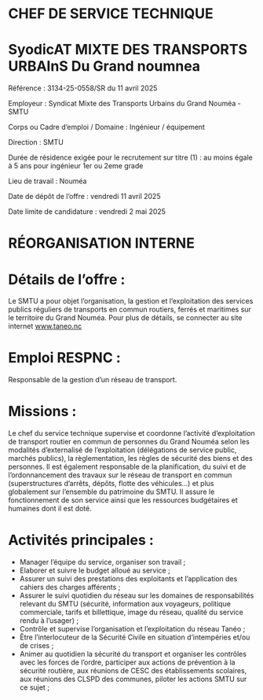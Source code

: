 # CHEF DE SERVICE TECHNIQUE

# SyodicAT MIXTE DES TRANSPORTS URBAInS Du Grand noumnea

Référence : 3134-25-0558/SR du 11 avril 2025

Employeur : Syndicat Mixte des Transports Urbains du Grand Nouméa - SMTU

Corps ou Cadre d’emploi / Domaine : Ingénieur / équipement

Direction : SMTU

Durée de résidence exigée pour le recrutement sur titre (1) : au moins égale à 5 ans pour ingénieur 1er ou 2eme grade

Lieu de travail : Nouméa

Date de dépôt de l’offre : vendredi 11 avril 2025

Date limite de candidature : vendredi 2 mai 2025

# RÉORGANISATION INTERNE

# Détails de l’offre :

Le SMTU a pour objet l’organisation, la gestion et l’exploitation des services publics réguliers de transports en commun routiers, ferrés et maritimes sur le territoire du Grand Nouméa. Pour plus de détails, se connecter au site internet www.taneo.nc

# Emploi RESPNC :

Responsable de la gestion d’un réseau de transport.

# Missions :

Le chef du service technique supervise et coordonne l’activité d’exploitation de transport routier en commun de personnes du Grand Nouméa selon les modalités d’externalisé de l’exploitation (délégations de service public, marchés publics), la règlementation, les règles de sécurité des biens et des personnes. Il est également responsable de la planification, du suivi et de l’ordonnancement des travaux sur le réseau de transport en commun (superstructures d’arrêts, dépôts, flotte des véhicules…) et plus globalement sur l’ensemble du patrimoine du SMTU. Il assure le fonctionnement de son service ainsi que les ressources budgétaires et humaines dont il est doté.

# Activités principales :

- Manager l’équipe du service, organiser son travail ;
- Elaborer et suivre le budget alloué au service ;
- Assurer un suivi des prestations des exploitants et l’application des cahiers des charges afférents ;
- Assurer le suivi quotidien du réseau sur les domaines de responsabilités relevant du SMTU (sécurité, information aux voyageurs, politique commerciale, tarifs et billettique, image du réseau, qualité du service rendu à l’usager) ;
- Contrôle et supervise l’organisation et l’exploitation du réseau Tanéo ;
- Être l’interlocuteur de la Sécurité Civile en situation d’intempéries et/ou de crises ;
- Animer au quotidien la sécurité du transport et organiser les contrôles avec les forces de l’ordre, participer aux actions de prévention à la sécurité routière, aux réunions de CESC des établissements scolaires, aux réunions des CLSPD des communes, piloter les actions SMTU sur ce sujet ;